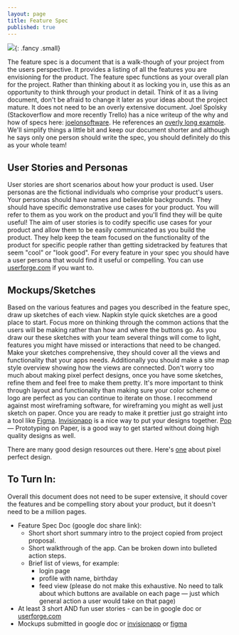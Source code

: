 ```yaml
---
layout: page
title: Feature Spec
published: true
---
```




![](http://i.giphy.com/13NR9a0aYuYMy4.gif){: .fancy .small}

The feature spec is a document that is a walk-though of your project from the users perspective.  It provides a listing of all the features you are envisioning for the product. The feature spec functions as your overall plan for the project.  Rather than thinking about it as locking you in, use this as an opportunity to think through your product in detail.  Think of it as a living document, don't be afraid to change it later as your ideas about the project mature.  It does not need to be an overly extensive document. Joel Spolsky (Stackoverflow and more recently Trello) has a nice writeup of the why and how of specs here: [joelonsoftware](http://www.joelonsoftware.com/articles/fog0000000035.html).  He references an [overly long example](http://www.joelonsoftware.com/articles/WhatTimeIsIt.html). We'll simplify things a little bit and keep our document shorter and although he says only one person should write the spec, you should definitely do this as your whole team!

## User Stories and Personas

User stories are short scenarios about how your product is used.  User personas are the fictional individuals who comprise your product's users.  Your personas should have names and believable backgrounds.  They should have specific demonstrative use cases for your product.  You will refer to them as you work on the product and you'll find they will be quite useful!  The aim of user stories is to codify specific use cases for your product and allow them to be easily communicated as you build the product.  They help keep the team focused on the functionality of the product for specific people rather than getting sidetracked by features that seem "cool" or "look good".  For every feature in your spec you should have a user persona that would find it useful or compelling. You can use [userforge.com](http://userforge.com) if you want to.

## Mockups/Sketches

Based on the various features and pages you described in the feature spec, draw up sketches of each view.  Napkin style quick sketches are a good place to start. Focus more on thinking through the common actions that the users will be making rather than how and where the buttons go.  As you draw our these sketches with your team several things will come to light, features you might have missed or interactions that need to be changed.  Make your sketches comprehensive, they should cover all the views and functionality that your apps needs. Additionally you should make a site map style overview showing how the views are connected. Don't worry too much about making pixel perfect designs, once you have some sketches, refine them and feel free to make them pretty. It's more important to think through layout and functionality than making sure your color scheme or logo are perfect as you can continue to iterate on those.  I recommend against most wireframing software, for wireframing you might as well just sketch on paper.  Once you are ready to make it prettier just go straight into a tool like [Figma](https://www.figma.com/).  [Invisionapp](https://www.invisionapp.com/) is a nice way to put your designs together.  [Pop](https://marvelapp.com/pop/) — Prototyping on Paper, is a good way to get started without doing high quality designs as well.  

There are many good design resources out there. Here's [one](http://cdn.ustwo.com/PPP/PP3.pdf) about pixel perfect design.


## To Turn In:

Overall this document does not need to be super extensive, it should cover the features and be compelling story about your product, but it doesn't need to be a million pages.

* Feature Spec Doc (google doc share link):
  * Short short short summary intro to the project copied from project proposal.
  * Short walkthrough of the app. Can be broken down into bulleted action steps.
  * Brief list of views, for example:
    * login page
    * profile with name, birthday
    * feed view
    (please do not make this exhaustive. No need to talk about which buttons are available on each page — just which general action a user would take on that page)
* At least 3 short AND fun user stories - can be in google doc or [userforge.com](http://userforge.com)
* Mockups submitted in google doc or [invisionapp](https://www.invisionapp.com/) or [figma](https://www.figma.com)

